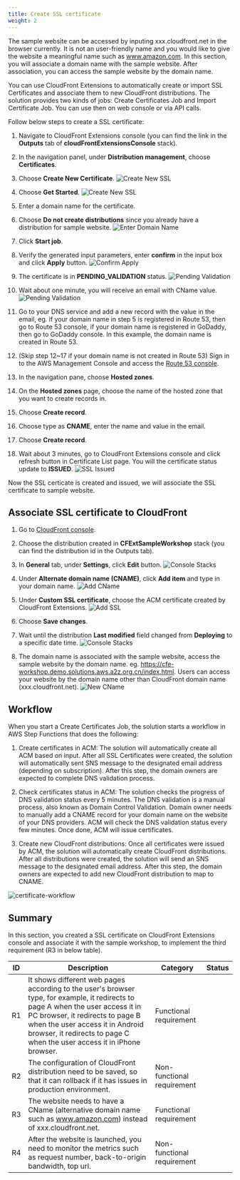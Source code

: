 ```yaml
---
title: Create SSL certificate
weight: 2
---
```


The sample website can be accessed by inputing xxx.cloudfront.net in the browser currently. It is not an user-friendly name and you would like to give the website a meaningful name such as www.amazon.com. In this section, you will associate a domain name with the sample website. After association, you can access the sample website by the domain name.

You can use CloudFront Extensions to automatically create or import SSL Certificates and associate them to new CloudFront distributions. The solution provides two kinds of jobs: Create Certificates Job and Import Certificate Job. You can use then on web console or via API calls.

Follow below steps to create a SSL certificate:

1. Navigate to CloudFront Extensions console (you can find the link in the **Outputs** tab of **cloudFrontExtensionsConsole** stack).
2. In the navigation panel, under **Distribution management**, choose **Certificates**.
3. Choose **Create New Certificate**.
   ![Create New SSL](/images/create_new_ssl.png)

4. Choose **Get Started**.
   ![Create New SSL](/images/get_started_ssl.png)
5. Enter a domain name for the certificate.
6. Choose **Do not create distributions** since you already have a distribution for sample website.
   ![Enter Domain Name](/images/enter_domain_name.png)

7. Click **Start job**.
8. Verify the generated input parameters, enter **confirm** in the input box and click **Apply** button.
   ![Confirm Apply](/images/confirm_create_ssl.png)

9. The certificate is in **PENDING_VALIDATION** status.
   ![Pending Validation](/images/pending_ssl.png)

10. Wait about one minute, you will receive an email with CName value.
   ![Pending Validation](/images/sns_confirm.png)

11. Go to your DNS service and add a new record with the value in the email, eg. if your domain name in step 5 is registered in Route 53, then go to Route 53 console, if your domain name is registered in GoDaddy, then go to GoDaddy console. In this example, the domain name is created in Route 53.

12. (Skip step 12~17 if your domain name is not created in Route 53) Sign in to the AWS Management Console and access the [Route 53 console](https://console.aws.amazon.com/route53/).
13. In the navigation pane, choose **Hosted zones**.
14. On the **Hosted zones** page, choose the name of the hosted zone that you want to create records in.
15. Choose **Create record**.
16. Choose type as **CNAME**, enter the name and value in the email.
17. Choose **Create record**.
18. Wait about 3 minutes, go to CloudFront Extensions console and click refresh button in Certificate List page. You will the certificate status update to **ISSUED**.
   ![SSL Issued](/images/ssl_issued.png)

Now the SSL certicate is created and issued, we will associate the SSL certificate to sample website.

## Associate SSL certificate to CloudFront

1. Go to [CloudFront console](https://us-east-1.console.aws.amazon.com/cloudfront/v3/home?region=us-east-1#/distributions).
2. Choose the distribution created in **CFExtSampleWorkshop** stack (you can find the distribution id in the Outputs tab).
3. In **General** tab, under **Settings**, click **Edit** button.
  ![Console Stacks](/images/cf_edit.png)

4. Under **Alternate domain name (CNAME)**, click **Add item** and type in your domain name.
  ![Add CName](/images/add_cname.png)

5. Under **Custom SSL certificate**, choose the ACM certificate created by CloudFront Extensions.
  ![Add SSL](/images/add_acm.png)

6. Choose **Save changes**.
7. Wait until the distribution **Last modified** field changed from **Deploying** to a specific date time.
  ![Console Stacks](/images/last_modify_2.png)

8. The domain name is associated with the sample website, access the sample website by the domain name. eg. https://cfe-workshop.demo.solutions.aws.a2z.org.cn/index.html. Users can access your website by the domain name other than CloudFront domain name (xxx.cloudfront.net).
  ![New CName](/images/new_cname.png)



## Workflow

When you start a Create Certificates Job, the solution starts a workflow in AWS Step Functions that does the following:

1. Create certificates in ACM: The solution will automatically create all ACM based on input. After all SSL Certificates were created, the solution will automatically sent SNS message to the designated email address (depending on subscription). After this step, the domain owners are expected to complete DNS validation process.

2. Check certificates status in ACM: The solution checks the progress of DNS validation status every 5 minutes. The DNS validation is a manual process, also known as Domain Control Validation. Domain owner needs to manually add a CNAME record for your domain name on the website of your DNS providers. ACM will check the DNS validation status every few minutes. Once done, ACM will issue certificates. 

3. Create new CloudFront distributions: Once all certificates were issued by ACM, the solution will automatically create CloudFront distributions. After all distributions were created, the solution will send an SNS message to the designated email address. After this step, the domain owners are expected to add new CloudFront distribution to map to CNAME.

![certificate-workflow](/images/certificate-workflow.png)



## Summary

In this section, you created a SSL certificate on CloudFront Extensions console and associate it with the sample workshop, to implement the third requirement (R3 in below table).

| ID | Description  | Category                   | Status |
|----|------------------------------------------------------------------------------------------------------------------------------------------------------------------------------------------------------------------------------------------------------------------------------------|----------------------------|--------|
| R1 | It shows different web pages according to the user's browser type, for example, it redirects to page A when the user access it in PC browser, it redirects to page B when the user access it in Android browser, it redirects to page C when the user access it in iPhone browser. | Functional requirement     |    <i class="fa-solid fa-check"></i>    |
| R2 | The configuration of CloudFront distribution need to be saved, so that it can rollback if it has issues in production environment.                                         | Non-functional requirement     |     <i class="fa-solid fa-check"></i>   |
| R3 |      The website needs to have a CName (alternative domain name such as www.amazon.com) instead of xxx.cloudfront.net.                                                                                                                                          | Functional requirement |   <i class="fa-solid fa-check"></i>     |
| R4 | After the website is launched, you need to monitor the metrics such as request number, back-to-origin bandwidth, top url.           | Non-functional requirement |        |





